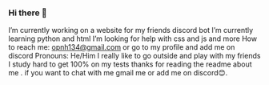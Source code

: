 ### Hi there 👋
 I’m currently working on a website for my friends discord bot
 I’m currently learning python and html
 I’m looking for help with css and js and more
 How to reach me: opnh134@gmail.com or go to my profile and add me on discord
 Pronouns: He/Him
 I really like to go outside and play with my friends
 I study hard to get 100% on my tests
 thanks for reading the readme about me . if you want to chat with me gmail me or add me on discord😊.
<!--
**opnh134/opnh134** is a ✨ _special_ ✨ repository because its `README.md` (this file) appears on your GitHub profile.
